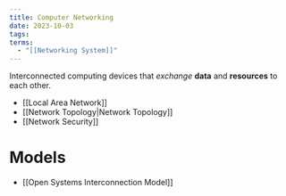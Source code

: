 ```yaml
---
title: Computer Networking
date: 2023-10-03
tags: 
terms:
  - "[[Networking System]]"
---
```


Interconnected computing devices that *exchange* **data** and **resources** to each other.

- [[Local Area Network]]
- [[Network Topology|Network Topology]]
- [[Network Security]]

# Models

- [[Open Systems Interconnection Model]]
